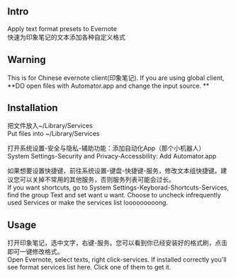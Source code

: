 ## Intro

Apply text format presets to Evernote  
快速为印象笔记的文本添加各种自定义格式

## Warning

This is for Chinese evernote client(印象笔记). If you are using global client,
**DO open files with Automator.app and change the input source. **

## Installation

把文件放入~/Library/Services  
Put files into ~/Library/Services

打开系统设置-安全与隐私-辅助功能：添加自动化App（那个小机器人）    
System Settings-Security and Privacy-Accessbility: Add Automator.app

如果想要设置快捷键，前往系统设置-键盘-快捷键-服务，修改文本组快捷键。建议您可以关掉不常用的其他服务，否则服务列表可能会过长。  
If you want shortcuts, go to System Settings-Keyborad-Shortcuts-Services, find
the group Text and set want u want. Choose to  uncheck infrequently used Services or make the services list looooooooong.

## Usage

打开印象笔记，选中文字，右键-服务。您可以看到你已经安装好的格式刷，点击即可一键修改格式。  
Open Evernote, select texts, right click-services. If installed correctly
you'll see format services list here. Click one of them to get it.




